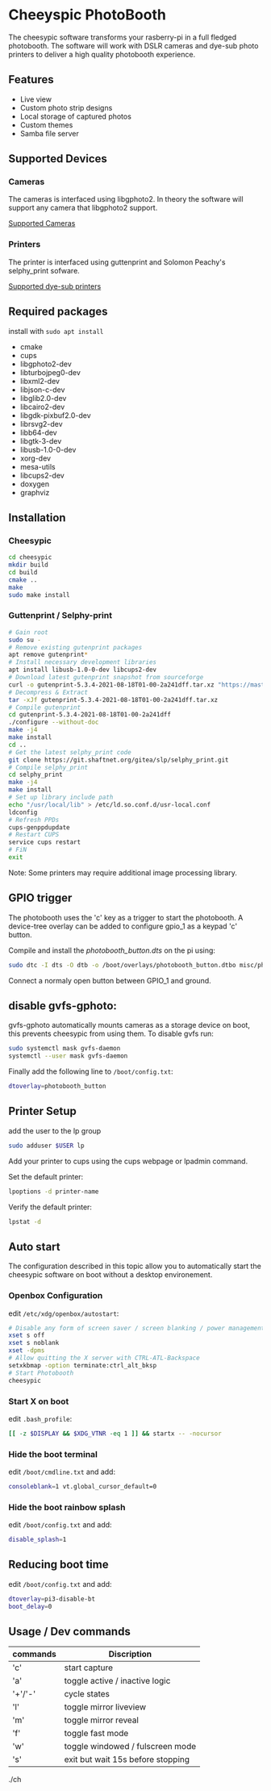 # Cheeyspic PhotoBooth
The cheesypic software transforms your rasberry-pi in a full fledged photobooth. The software will work with DSLR cameras and dye-sub photo printers to deliver a high quality photobooth experience.

## Features
- Live view
- Custom photo strip designs
- Local storage of captured photos
- Custom themes
- Samba file server
  
## Supported Devices
### Cameras
The cameras is interfaced using libgphoto2. In theory the software will support any camera that libgphoto2 support.

[Supported Cameras](http://gphoto.org/proj/libgphoto2/support.php)
### Printers
The printer is interfaced using guttenprint and Solomon Peachy's selphy_print sofware.

[Supported dye-sub printers](https://www.peachyphotos.com/blog/stories/dye-sublimation-photo-printers-and-linux/)

## Required packages
install with ```sudo apt install```
- cmake
- cups
- libgphoto2-dev
- libturbojpeg0-dev 
- libxml2-dev 
- libjson-c-dev 
- libglib2.0-dev
- libcairo2-dev 
- libgdk-pixbuf2.0-dev 
- librsvg2-dev 
- libb64-dev 
- libgtk-3-dev
- libusb-1.0-0-dev
- xorg-dev
- mesa-utils
- libcups2-dev
- doxygen
- graphviz

## Installation
### Cheesypic
```bash
cd cheesypic
mkdir build
cd build
cmake ..
make
sudo make install
```

### Guttenprint / Selphy-print
```bash
# Gain root
sudo su -
# Remove existing gutenprint packages
apt remove gutenprint*
# Install necessary development libraries
apt install libusb-1.0-0-dev libcups2-dev
# Download latest gutenprint snapshot from sourceforge
curl -o gutenprint-5.3.4-2021-08-18T01-00-2a241dff.tar.xz "https://master.dl.sourceforge.net/project/gimp-print/snapshots/gutenprint-5.3.4-2021-08-18T01-00-2a241dff.tar.xz?viasf=1"
# Decompress & Extract
tar -xJf gutenprint-5.3.4-2021-08-18T01-00-2a241dff.tar.xz
# Compile gutenprint
cd gutenprint-5.3.4-2021-08-18T01-00-2a241dff
./configure --without-doc
make -j4
make install
cd ..
# Get the latest selphy_print code
git clone https://git.shaftnet.org/gitea/slp/selphy_print.git
# Compile selphy_print
cd selphy_print
make -j4 
make install
# Set up library include path
echo "/usr/local/lib" > /etc/ld.so.conf.d/usr-local.conf
ldconfig
# Refresh PPDs
cups-genppdupdate
# Restart CUPS
service cups restart 
# FiN
exit
```
Note: Some printers may require additional image processing library.

## GPIO trigger
The photobooth uses the 'c' key as a trigger to start the photobooth. A device-tree overlay can be added to configure gpio_1 as a keypad 'c' button.

Compile and install the *photobooth_button.dts* on the pi using:
```bash
sudo dtc -I dts -O dtb -o /boot/overlays/photobooth_button.dtbo misc/photobooth_button.dts
```
Connect a normaly open button between GPIO_1 and ground.

## disable gvfs-gphoto:
gvfs-gphoto automatically mounts cameras as a storage device on boot, this prevents cheesypic from using them. To disable gvfs run:
```bash
sudo systemctl mask gvfs-daemon
systemctl --user mask gvfs-daemon
```
Finally add the following line to ```/boot/config.txt```:
```bash
dtoverlay=photobooth_button
```

## Printer Setup
add the user to the lp group
```bash
sudo adduser $USER lp
```
Add your printer to cups using the cups webpage or lpadmin command.

Set the default printer:
```bash
lpoptions -d printer-name
```
Verify the default printer:
```bash
lpstat -d
```
## Auto start
The configuration described in this topic allow you to automatically start the cheesypic software on boot without a desktop environement.
### Openbox Configuration
edit ```/etc/xdg/openbox/autostart```:
```bash
# Disable any form of screen saver / screen blanking / power management
xset s off
xset s noblank
xset -dpms
# Allow quitting the X server with CTRL-ATL-Backspace
setxkbmap -option terminate:ctrl_alt_bksp
# Start Photobooth
cheesypic
```
### Start X on boot
edit ```.bash_profile```:
```bash
[[ -z $DISPLAY && $XDG_VTNR -eq 1 ]] && startx -- -nocursor
```
### Hide the boot terminal
edit ```/boot/cmdline.txt``` and add:
```bash
consoleblank=1 vt.global_cursor_default=0
```
### Hide the boot rainbow splash
edit ```/boot/config.txt``` and add:
```bash
disable_splash=1
```
## Reducing boot time
edit ```/boot/config.txt``` and add:
```bash
dtoverlay=pi3-disable-bt
boot_delay=0
```

## Usage / Dev commands

commands | Discription
---------|---------------------------------
'c'      | start capture
'a'      | toggle active / inactive logic
'+'/'-'  | cycle states
'l'      | toggle mirror liveview
'm'      | toggle mirror reveal
'f'      | toggle fast mode
'w'      | toggle windowed / fulscreen mode
's'      | exit but wait 15s before stopping
./ch       
